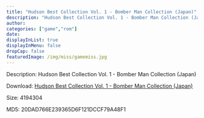 ```yaml
---
title: "Hudson Best Collection Vol. 1 - Bomber Man Collection (Japan)"
description: "Hudson Best Collection Vol. 1 - Bomber Man Collection (Japan)"
author: 
categories: ["game","rom"]
date: 
displayInList: true
displayInMenu: false
dropCap: false
featuredImage: /img/miss/gamemiss.jpg
---
```


Description: Hudson Best Collection Vol. 1 - Bomber Man Collection (Japan)

Download: <a style="text-decoration:underline;" href="https://mega.nz/#!nXRE2SBL!_MpN8rbffq4P9sA7JOUnhSMtBaqFnQPLgz1bWmwU5JQ" target = "_blank" rel = "nofollow" > Hudson Best Collection Vol. 1 - Bomber Man Collection (Japan)</a>

Size: 4194304

MD5: 20DAD766E239365D6F121DCCF79A48F1

